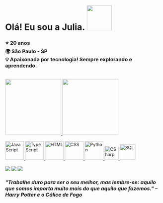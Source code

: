 <h1>
  Olá! Eu sou a Julia.
  <img src="https://media1.giphy.com/media/v1.Y2lkPTc5MGI3NjExaWhndzlkc3IwNmo3eHZjZWpqeGdwd2ljeDVtbzg2eWh4OGFqanRiaCZlcD12MV9pbnRlcm5hbF9naWZfYnlfaWQmY3Q9cw/IOaLEhOlGiuwDRqgul/giphy.gif" width="80">
</h1>

<h3>
  ⭐ </strong> 20 anos
  <br>
  🌍 </strong> São Paulo - SP
  <br>
  💡 </strong> Apaixonada por tecnologia! Sempre explorando e aprendendo. 
</h3>

<br>
<div>
  <a href="https://github.com/assisjulia">
  <img height="180em" src="https://github-readme-stats.vercel.app/api?username=assisjulia&show_icons=true&theme=tokyonight&include_all_commits=true&count_private=true"/>
  <img height="180em" src="https://github-readme-stats.vercel.app/api/top-langs/?username=assisjulia&layout=compact&theme=tokyonight"/>
</div>
<br>

<div>
  <img src="https://img.icons8.com/?size=100&id=108784&format=png&color=000000" width="60" margin-right: 10px alt="JavaScript">
  <img src="https://img.icons8.com/?size=100&id=nCj4PvnCO0tZ&format=png&color=000000" width="60" alt="TypeScript">
  <img src="https://img.icons8.com/?size=100&id=20909&format=png&color=000000" width="60" alt="HTML">
  <img src="https://img.icons8.com/?size=100&id=21278&format=png&color=000000" width="60" alt="CSS">
  <img src="https://img.icons8.com/?size=100&id=13441&format=png&color=000000" width="60" alt="Python">
  <img src="https://upload.wikimedia.org/wikipedia/commons/b/bd/Logo_C_sharp.svg" width="45" alt="CSharp">
  <img src="https://img.icons8.com/?size=100&id=OwDEZb0NBLmf&format=png&color=000000" width="50" alt="SQL">
</div>
<br>

<div>
  <a href="https://www.linkedin.com/in/AssisJulia/" target="_blank"><img src="https://img.shields.io/badge/-LinkedIn-%230077B5?style=for-the-badge&logo=linkedin&logoColor=white" target="_blank"></a>
  <a href = "mailto: juliaassismiguel04@gmail.com"><img src="https://img.shields.io/badge/-Gmail-%23333?style=for-the-badge&logo=gmail&logoColor=white" target="_blank"></a>
  <a href="https://www.instagram.com/aleajubs/" target="_blank"><img src="https://img.shields.io/badge/-Instagram-%23E4405F?style=for-the-badge&logo=instagram&logoColor=white" target="_blank"></a>
</div>

<h3>
  <i>
    "Trabalhe duro para ser o seu melhor, mas lembre-se: aquilo que somos importa muito mais do que aquilo que fazemos."  – Harry Potter e o Cálice de Fogo
  </i>
</h3>
